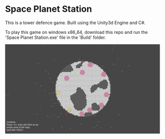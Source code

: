 # Space Planet Station

This is a tower defence game. Built using the Unity3d Engine and C#.

To play this game on windows x86\_64, download this repo and run the 'Space Planet Station.exe' file in the 'Build' folder.

![Screenshot](Screenshot.png)
